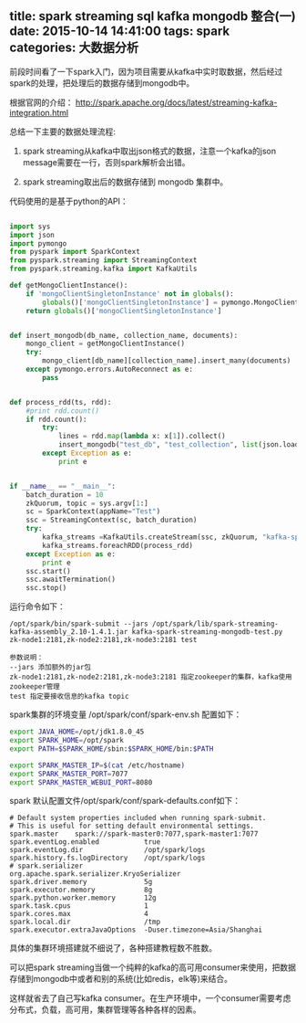 title: spark streaming sql kafka mongodb 整合(一)
date: 2015-10-14 14:41:00
tags: spark
categories: 大数据分析
---
前段时间看了一下spark入门，因为项目需要从kafka中实时取数据，然后经过spark的处理，把处理后的数据存储到mongodb中。

根据官网的介绍：
http://spark.apache.org/docs/latest/streaming-kafka-integration.html

总结一下主要的数据处理流程:

1. spark streaming从kafka中取出json格式的数据，注意一个kafka的json message需要在一行，否则spark解析会出错。

2. spark streaming取出后的数据存储到 mongodb 集群中。

代码使用的是基于python的API：
<!-- more -->

```python

import sys
import json
import pymongo
from pyspark import SparkContext
from pyspark.streaming import StreamingContext
from pyspark.streaming.kafka import KafkaUtils

def getMongoClientInstance():
    if 'mongoClientSingletonInstance' not in globals():
        globals()['mongoClientSingletonInstance'] = pymongo.MongoClient('mongo-rs0, mongo-rs1, mongo-rs2', 27017)
    return globals()['mongoClientSingletonInstance']


def insert_mongodb(db_name, collection_name, documents):
    mongo_client = getMongoClientInstance()
    try:
        mongo_client[db_name][collection_name].insert_many(documents)
    except pymongo.errors.AutoReconnect as e:
        pass


def process_rdd(ts, rdd):
    #print rdd.count()
    if rdd.count():
        try:
            lines = rdd.map(lambda x: x[1]).collect()
            insert_mongodb("test_db", "test_collection", list(json.loads(x) for x in lines))
        except Exception as e:
            print e        


if __name__ == "__main__":
    batch_duration = 10
    zkQuorum, topic = sys.argv[1:]
    sc = SparkContext(appName="Test")
    ssc = StreamingContext(sc, batch_duration)
    try:
        kafka_streams =KafkaUtils.createStream(ssc, zkQuorum, "kafka-spark-streaming-mongodb-test", {topic: 1})
        kafka_streams.foreachRDD(process_rdd)
    except Exception as e:
        print e
    ssc.start()
    ssc.awaitTermination()
    ssc.stop()

```

运行命令如下：

```
/opt/spark/bin/spark-submit --jars /opt/spark/lib/spark-streaming-kafka-assembly_2.10-1.4.1.jar kafka-spark-streaming-mongodb-test.py zk-node1:2181,zk-node2:2181,zk-node3:2181 test

参数说明：
--jars 添加额外的jar包
zk-node1:2181,zk-node2:2181,zk-node3:2181 指定zookeeper的集群，kafka使用zookeeper管理
test 指定要接收信息的kafka topic
```

spark集群的环境变量 /opt/spark/conf/spark-env.sh 配置如下：
``` bash
export JAVA_HOME=/opt/jdk1.8.0_45
export SPARK_HOME=/opt/spark
export PATH=$SPARK_HOME/sbin:$SPARK_HOME/bin:$PATH

export SPARK_MASTER_IP=$(cat /etc/hostname)
export SPARK_MASTER_PORT=7077
export SPARK_MASTER_WEBUI_PORT=8080
```

spark 默认配置文件/opt/spark/conf/spark-defaults.conf如下：

```
# Default system properties included when running spark-submit.
# This is useful for setting default environmental settings.
spark.master    spark://spark-master0:7077,spark-master1:7077
spark.eventLog.enabled           true
spark.eventLog.dir               /opt/spark/logs
spark.history.fs.logDirectory    /opt/spark/logs
# spark.serializer                 org.apache.spark.serializer.KryoSerializer
spark.driver.memory              5g
spark.executor.memory            8g
spark.python.worker.memory       12g
spark.task.cpus                  1
spark.cores.max                  4
spark.local.dir                  /tmp
spark.executor.extraJavaOptions  -Duser.timezone=Asia/Shanghai
```
具体的集群环境搭建就不细说了，各种搭建教程数不胜数。

可以把spark streaming当做一个纯粹的kafka的高可用consumer来使用，把数据存储到mongodb中或者和别的系统(比如redis，elk等)来结合。

这样就省去了自己写kafka consumer。在生产环境中，一个consumer需要考虑分布式，负载，高可用，集群管理等各种各样的因素。
